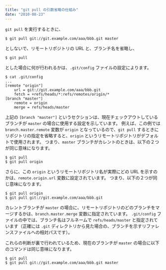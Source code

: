 ```yaml
---
title: "git pull の引数省略の仕組み"
date: "2010-08-23"
---
```


`git pull` を実行するときに、

~~~
$ git pull git://git.example.com/aaa/bbb.git master
~~~

としないで、リモートリポジトリの URL と、ブランチ名を省略し、

~~~
$ git pull
~~~

とした場合に何が行われるかは、`.git/config` ファイルの設定によります。

~~~
$ cat .git/config
...
[remote "origin"]
    url = git://git.example.com/aaa/bbb.git
    fetch = +refs/heads/*:refs/remotes/origin/*
[branch "master"]
    remote = origin
    merge = refs/heads/master
~~~

上記の `[branch "master"]` というセクションは、現在チェックアウトしているブランチが `master` の場合に使用する設定を示しています。
例えば、この例では `branch.master.remote` 変数が `origin` となっているので、`git pull` するときにリポジトリの指定を省略すると、`origin` というリモートリポジトリがデフォルトで使用されます。
つまり、`master` ブランチがカレントのときは、以下の２つが同じ意味になります。

~~~
$ git pull
$ git pull origin
~~~

さらに、この `origin` というリモートリポジトリ名が実際にどの URL を示すのかは、`remote.origin.url` 変数に設定されています。
つまり、以下の２つが同じ意味になります。

~~~
$ git pull origin
$ git pull git://git.example.com/aaa/bbb.git
~~~

カレントブランチが `master` の場合に、リモートリポジトリのどのブランチをマージするかは、`branch.master.merge` 変数に指定されています。
`.git/config` ファイルの中では、ブランチ名はフルネームで `refs/heads/master` と指定されています（正確には `.git` ディレクトリから見た場合の、ブランチを示すリファレンスファイルへの相対パスです）。

これらの判断が裏で行われているため、現在のブランチが `master` の場合に以下のコマンドは同じ意味になります。

~~~
$ git pull
$ git pull git://git.example.com/aaa/bbb.git master
~~~

